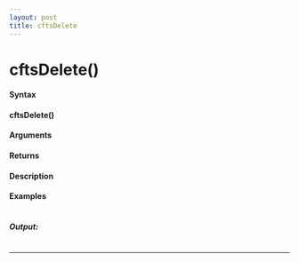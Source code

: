 ```yaml
---
layout: post
title: cftsDelete
---
```


# cftsDelete()


#### Syntax

#### cftsDelete()

#### Arguments

#### Returns

#### Description

#### Examples

```

```

##### Output:

```

```

---